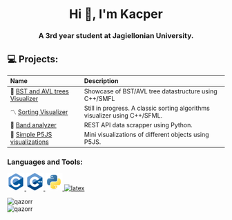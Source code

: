 <h1 align="center">Hi 👋, I'm Kacper</h1>
<h3 align="center">A 3rd year student at Jagiellonian University.</h3>

## 💻 Projects:
|**Name**|**Description**|
|:----------|:----|
| 🌲 [BST and AVL trees Visualizer](https://github.com/Qazorr/AISD_I/tree/master/Project) | Showcase of BST/AVL tree datastructure using C++/SMFL |
| 〽️ [Sorting Visualizer](https://github.com/Qazorr/Sorting_Visualizer) | Still in progress. A classic sorting algorithms visualizer using C++/SFML. |
| 🎸 [Band analyzer](https://github.com/Qazorr/Programowanie_sieciowe/tree/master/z11) | REST API data scrapper using Python. |
| 🎱 [Simple P5JS visualizations](https://github.com/Qazorr/P5JS) | Mini visualizations of different objects using P5JS. |
<div>
    <h3 align="left">Languages and Tools:</h3>
    <p align="left"> 
        <a href="https://www.cprogramming.com/" target="_blank" rel="noreferrer"> 
            <img src="https://raw.githubusercontent.com/devicons/devicon/master/icons/c/c-original.svg" alt="c" width="40" height="40"/> 
        </a> 
        <a href="https://www.w3schools.com/cpp/" target="_blank" rel="noreferrer"> 
            <img src="https://raw.githubusercontent.com/devicons/devicon/master/icons/cplusplus/cplusplus-original.svg" alt="cplusplus" width="40" height="40"/> 
        </a> 
        <a href="https://www.python.org" target="_blank" rel="noreferrer"> 
            <img src="https://raw.githubusercontent.com/devicons/devicon/master/icons/python/python-original.svg" alt="python" width="40" height="40"/> 
        </a> 
        <a href="https://www.latex-project.org" target="_blank" rel="noreferrer"> 
            <img src="https://cdn.jsdelivr.net/gh/devicons/devicon/icons/latex/latex-original.svg" alt="latex" width="40" height="40"/> 
        </a>
    </p>
</div>

<div>
    <p>
        <img align="left" src="https://github-readme-stats.vercel.app/api?username=qazorr&show_icons=true&theme=midnight-purple" alt="qazorr" width="500"/>
    </p>
    <p>
        <img align="left" src="https://github-readme-stats.vercel.app/api/top-langs/?username=qazorr&layout=compact&theme=midnight-purple" alt="qazorr" width="500"/>
    </p>
</div>
